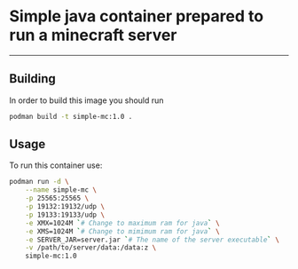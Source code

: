 # Simple java container prepared to run a minecraft server

---

## Building

In order to build this image you should run

```sh
podman build -t simple-mc:1.0 .
```

## Usage

To run this container use:

```sh
podman run -d \
    --name simple-mc \
    -p 25565:25565 \
    -p 19132:19132/udp \
    -p 19133:19133/udp \
    -e XMX=1024M `# Change to maximum ram for java` \
    -e XMS=1024M `# Change to mimimum ram for java` \
    -e SERVER_JAR=server.jar `# The name of the server executable` \
    -v /path/to/server/data:/data:z \
    simple-mc:1.0
```
